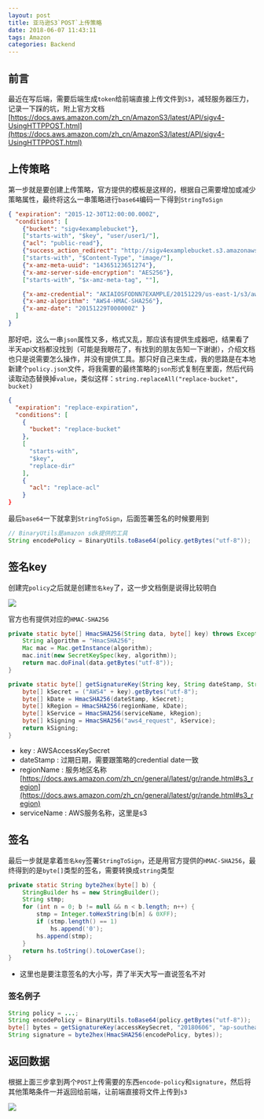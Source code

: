 ```yaml
---
layout: post
title: 亚马逊S3`POST`上传策略
date: 2018-06-07 11:43:11
tags: Amazon
categories: Backend
---
```


## 前言

最近在写后端，需要后端生成`token`给前端直接上传文件到`S3`，减轻服务器压力，记录一下踩的坑，附上官方文档
[https://docs.aws.amazon.com/zh_cn/AmazonS3/latest/API/sigv4-UsingHTTPPOST.html](https://docs.aws.amazon.com/zh_cn/AmazonS3/latest/API/sigv4-UsingHTTPPOST.html)

<!-- More -->

## 上传策略

第一步就是要创建上传策略，官方提供的模板是这样的，根据自己需要增加或减少策略属性，最终将这么一串策略进行`base64`编码一下得到`StringToSign`
```json
{ "expiration": "2015-12-30T12:00:00.000Z",
  "conditions": [
    {"bucket": "sigv4examplebucket"},
    ["starts-with", "$key", "user/user1/"],
    {"acl": "public-read"},
    {"success_action_redirect": "http://sigv4examplebucket.s3.amazonaws.com/successful_upload.html"},
    ["starts-with", "$Content-Type", "image/"],
    {"x-amz-meta-uuid": "14365123651274"},
    {"x-amz-server-side-encryption": "AES256"},
    ["starts-with", "$x-amz-meta-tag", ""],

    {"x-amz-credential": "AKIAIOSFODNN7EXAMPLE/20151229/us-east-1/s3/aws4_request"},
    {"x-amz-algorithm": "AWS4-HMAC-SHA256"},
    {"x-amz-date": "20151229T000000Z" }
  ]
}
```

那好吧，这么一串`json`属性又多，格式又乱，那应该有提供生成器吧，结果看了半天api文档都没找到（可能是我眼花了，有找到的朋友告知一下谢谢），介绍文档也只是说需要怎么操作，并没有提供工具。那只好自己来生成，我的思路是在本地新建个`policy.json`文件，将我需要的最终策略的`json`形式复制在里面，然后代码读取动态替换掉`value`，类似这样：`string.replaceAll("replace-bucket", bucket)`
```json
{
  "expiration": "replace-expiration",
  "conditions": [
    {
      "bucket": "replace-bucket"
    },
    [
      "starts-with",
      "$key",
      "replace-dir"
    ],
    {
      "acl": "replace-acl"
    }
}
```

最后`base64`一下就拿到`StringToSign`，后面签署签名的时候要用到
```java
// BinaryUtils是amazon sdk提供的工具
String encodePolicy = BinaryUtils.toBase64(policy.getBytes("utf-8"));
```

## 签名key

创建完`policy`之后就是创建`签名key`了，这一步文档倒是说得比较明白

![](http://images.zyhang.com/18-6-7/92746579.jpg)

官方也有提供对应的`HMAC-SHA256`
```java
private static byte[] HmacSHA256(String data, byte[] key) throws Exception {
    String algorithm = "HmacSHA256";
    Mac mac = Mac.getInstance(algorithm);
    mac.init(new SecretKeySpec(key, algorithm));
    return mac.doFinal(data.getBytes("utf-8"));
}

private static byte[] getSignatureKey(String key, String dateStamp, String regionName, String serviceName) throws Exception {
    byte[] kSecret = ("AWS4" + key).getBytes("utf-8");
    byte[] kDate = HmacSHA256(dateStamp, kSecret);
    byte[] kRegion = HmacSHA256(regionName, kDate);
    byte[] kService = HmacSHA256(serviceName, kRegion);
    byte[] kSigning = HmacSHA256("aws4_request", kService);
    return kSigning;
}
```

- key : AWSAccessKeySecret
- dateStamp : 过期日期，需要跟策略的credential date一致
- regionName : 服务地区名称[https://docs.aws.amazon.com/zh_cn/general/latest/gr/rande.html#s3_region](https://docs.aws.amazon.com/zh_cn/general/latest/gr/rande.html#s3_region)
- serviceName : AWS服务名称，这里是s3

## 签名

最后一步就是拿着`签名key`签署`StringToSign`，还是用官方提供的`HMAC-SHA256`，最终得到的是`byte[]`类型的签名，需要转换成`string`类型
```java
private static String byte2hex(byte[] b) {
    StringBuilder hs = new StringBuilder();
    String stmp;
    for (int n = 0; b != null && n < b.length; n++) {
        stmp = Integer.toHexString(b[n] & 0XFF);
        if (stmp.length() == 1)
            hs.append('0');
        hs.append(stmp);
    }
    return hs.toString().toLowerCase();
}
```

- 这里也是要注意签名的大小写，弄了半天大写一直说签名不对

### 签名例子
```java
String policy = ...;
String encodePolicy = BinaryUtils.toBase64(policy.getBytes("utf-8"));
byte[] bytes = getSignatureKey(accessKeySecret, "20180606", "ap-southeast-1", "s3");
String signature = byte2hex(HmacSHA256(encodePolicy, bytes));
```

## 返回数据

根据上面三步拿到两个`POST`上传需要的东西`encode-policy`和`signature`，然后将其他策略条件一并返回给前端，让前端直接将文件上传到`s3`

![](http://images.zyhang.com/18-6-7/7536730.jpg)